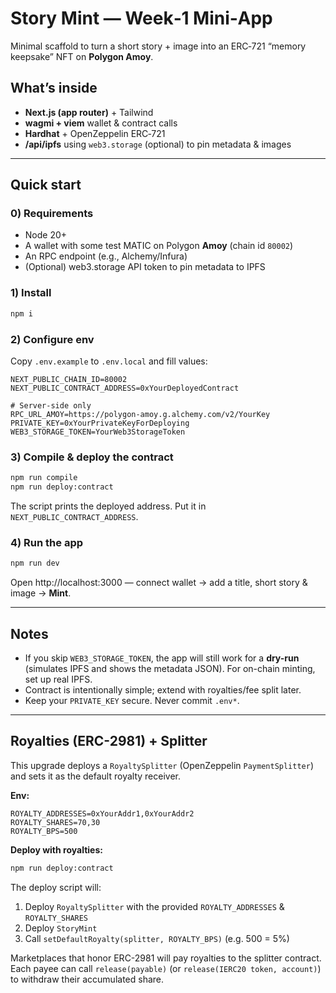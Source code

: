 # Story Mint — Week‑1 Mini‑App

Minimal scaffold to turn a short story + image into an ERC‑721 “memory keepsake” NFT on **Polygon Amoy**.

## What’s inside
- **Next.js (app router)** + Tailwind
- **wagmi + viem** wallet & contract calls
- **Hardhat** + OpenZeppelin ERC‑721
- **/api/ipfs** using `web3.storage` (optional) to pin metadata & images

---
## Quick start

### 0) Requirements
- Node 20+
- A wallet with some test MATIC on Polygon **Amoy** (chain id `80002`)
- An RPC endpoint (e.g., Alchemy/Infura)
- (Optional) web3.storage API token to pin metadata to IPFS

### 1) Install
```bash
npm i
```

### 2) Configure env
Copy `.env.example` to `.env.local` and fill values:
```env
NEXT_PUBLIC_CHAIN_ID=80002
NEXT_PUBLIC_CONTRACT_ADDRESS=0xYourDeployedContract

# Server-side only
RPC_URL_AMOY=https://polygon-amoy.g.alchemy.com/v2/YourKey
PRIVATE_KEY=0xYourPrivateKeyForDeploying
WEB3_STORAGE_TOKEN=YourWeb3StorageToken
```

### 3) Compile & deploy the contract
```bash
npm run compile
npm run deploy:contract
```
The script prints the deployed address. Put it in `NEXT_PUBLIC_CONTRACT_ADDRESS`.

### 4) Run the app
```bash
npm run dev
```
Open http://localhost:3000 — connect wallet → add a title, short story & image → **Mint**.

---
## Notes
- If you skip `WEB3_STORAGE_TOKEN`, the app will still work for a **dry-run** (simulates IPFS and shows the metadata JSON). For on-chain minting, set up real IPFS.
- Contract is intentionally simple; extend with royalties/fee split later.
- Keep your `PRIVATE_KEY` secure. Never commit `.env*`.

---
## Royalties (ERC-2981) + Splitter

This upgrade deploys a `RoyaltySplitter` (OpenZeppelin `PaymentSplitter`) and sets it as the default royalty receiver.

**Env:**
```env
ROYALTY_ADDRESSES=0xYourAddr1,0xYourAddr2
ROYALTY_SHARES=70,30
ROYALTY_BPS=500
```

**Deploy with royalties:**
```bash
npm run deploy:contract
```

The deploy script will:
1. Deploy `RoyaltySplitter` with the provided `ROYALTY_ADDRESSES` & `ROYALTY_SHARES`
2. Deploy `StoryMint`
3. Call `setDefaultRoyalty(splitter, ROYALTY_BPS)` (e.g. 500 = 5%)

Marketplaces that honor ERC-2981 will pay royalties to the splitter contract. Each payee can call `release(payable)`
(or `release(IERC20 token, account)`) to withdraw their accumulated share.
